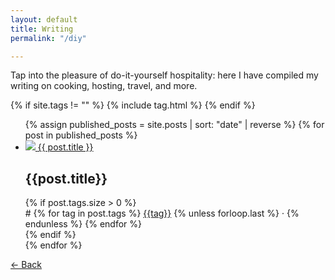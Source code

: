 ```yaml
---
layout: default
title: Writing
permalink: "/diy"

---
```

Tap into the pleasure of do-it-yourself hospitality: here I have compiled my writing on cooking, hosting, travel, and more.

{% if site.tags != "" %}
{% include tag.html %}
{% endif %}

<ul id="posts">
<!-- DO WHERE PUBLISHED ONCE ON REAL SITE -->
{% assign published_posts = site.posts | sort: "date" | reverse %}
{% for post in published_posts %}
<li class="post {{ post.tags | join: '-tag ' | append: '-tag' }}">
<a href="?page=diy&post={{ post.url | remove_first: '/'}}" onclick="return showPost(this.search)">
<img src="{{ post.icon }}">
<span>{{ post.title }}</span>
</a>
<div>
<h2>{{post.title}}</h2>
{% if post.tags.size > 0 %}
<div id="tags">#
{% for tag in post.tags %}
<a href="/?page=diy&tag={{ tag }}" onclick="return filterPosts('{{ tag }}')">{{tag}}</a>
{% unless forloop.last %}
·
{% endunless %}
{% endfor %}
</div>
{% endif %}
</div>
</li>
{% endfor %}
</ul>
<article id="post"></article>
<div id="back-button"><a href="?page=diy" onclick="return goBack()">← Back</a></div>
